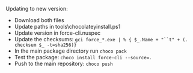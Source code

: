 Updating to new version:
 - Download both files
 - Update paths in tools\chocolateyinstall.ps1
 - Update version in force-cli.nuspec
 - Update the checksums: `gci force_*.exe | % { $_.Name + "``t" + (. checksum $_ -t=sha256)}`
 - In the main package directory run `choco pack`
 - Test the package: `choco install force-cli --source=.`
 - Push to the main repository: `choco push`
